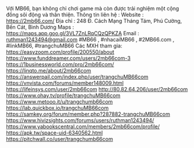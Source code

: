 Với MB66, bạn không chỉ chơi game mà còn được trải nghiệm một cộng đồng sôi động và thân thiện.
Thông tin liên hệ :
Website : https://2mb66.com/
Địa chỉ : 248 Đ. Cách Mạng Tháng Tám, Phú Cường, Bến Cát, Bình Dương
Maps : https://maps.app.goo.gl/3VL7ZnLRqCQzQPKZA
Email : ruthman1243494@gmail.com
#MB66 ,  #nhacaiMB66 ,  #2MB66.com , #linkMB66, #trangchuMB66
Các MXH tham gia:
https://easyzoom.com/profile/200550/about 
https://www.funddreamer.com/users/2mb66com-3 
https://1businessworld.com/pro/2mb66com/ 
https://linqto.me/about/2mb66com 
https://answerpail.com/index.php/user/trangchuMB66com 
https://vnvista.com/forums/member148009.html 
https://lifeinsys.com/user/2mb66com 
http://80.82.64.206/user/2mb66com 
https://www.ohay.tv/profile/trangchuMB66com 
https://www.metooo.it/u/trangchumb66com 
https://lab.quickbox.io/trangchuMB66com 
https://samkey.org/forum/member.php?287882-trangchuMB66com 
https://www.hivizsights.com/forums/users/ruthman1243494/ 
https://www.yabookscentral.com/members/2mb66com/profile/ 
https://apk.tw/space-uid-6340562.html 
https://pitchwall.co/user/trangchumb66com 
